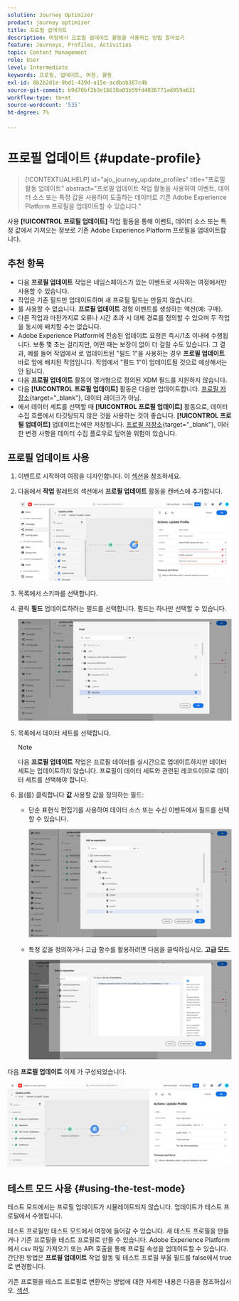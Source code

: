 ```yaml
---
solution: Journey Optimizer
product: journey optimizer
title: 프로필 업데이트
description: 여정에서 프로필 업데이트 활동을 사용하는 방법 알아보기
feature: Journeys, Profiles, Activities
topic: Content Management
role: User
level: Intermediate
keywords: 프로필, 업데이트, 여정, 활동
exl-id: 8b2b2d1e-9bd1-439d-a15e-acdbab387c4b
source-git-commit: b9d70bf2b3e16638a03b59fd4036771ad959a631
workflow-type: tm+mt
source-wordcount: '535'
ht-degree: 7%

---
```


# 프로필 업데이트 {#update-profile}

>[!CONTEXTUALHELP]
>id="ajo_journey_update_profiles"
>title="프로필 활동 업데이트"
>abstract="프로필 업데이트 작업 활동을 사용하여 이벤트, 데이터 소스 또는 특정 값을 사용하여 도출하는 데이터로 기존 Adobe Experience Platform 프로필을 업데이트할 수 있습니다."

사용 **[!UICONTROL 프로필 업데이트]** 작업 활동을 통해 이벤트, 데이터 소스 또는 특정 값에서 가져오는 정보로 기존 Adobe Experience Platform 프로필을 업데이트합니다.

## 추천 항목

* 다음 **프로필 업데이트** 작업은 네임스페이스가 있는 이벤트로 시작하는 여정에서만 사용할 수 있습니다.
* 작업은 기존 필드만 업데이트하며 새 프로필 필드는 만들지 않습니다.
* 를 사용할 수 없습니다. **프로필 업데이트** 경험 이벤트를 생성하는 액션(예: 구매).
* 다른 작업과 마찬가지로 오류나 시간 초과 시 대체 경로를 정의할 수 있으며 두 작업을 동시에 배치할 수는 없습니다.
* Adobe Experience Platform에 전송된 업데이트 요청은 즉시/1초 이내에 수행됩니다. 보통 몇 초는 걸리지만, 어떤 때는 보장이 없이 더 걸릴 수도 있습니다. 그 결과, 예를 들어 작업에서 로 업데이트된 &quot;필드 1&quot;을 사용하는 경우 **프로필 업데이트** 바로 앞에 배치된 작업입니다. 작업에서 &quot;필드 1&quot;이 업데이트될 것으로 예상해서는 안 됩니다.
* 다음 **프로필 업데이트** 활동이 열거형으로 정의된 XDM 필드를 지원하지 않습니다.
* 다음 **[!UICONTROL 프로필 업데이트]** 활동은 다음만 업데이트합니다. [프로필 저장소](https://experienceleague.adobe.com/docs/experience-platform/profile/home.html#profile-data-store){target="_blank"}, 데이터 레이크가 아님.
* 에서 데이터 세트를 선택할 때 **[!UICONTROL 프로필 업데이트]** 활동으로, 데이터 수집 흐름에서 타깃팅되지 않은 것을 사용하는 것이 좋습니다. **[!UICONTROL 프로필 업데이트]** 업데이트는에만 저장됩니다. [프로필 저장소](https://experienceleague.adobe.com/docs/experience-platform/profile/home.html#profile-data-store){target="_blank"}, 이러한 변경 사항을 데이터 수집 플로우로 덮어쓸 위험이 있습니다.

## 프로필 업데이트 사용

1. 이벤트로 시작하여 여정을 디자인합니다. 이 [섹션](../building-journeys/journey.md)을 참조하세요.

1. 다음에서 **작업** 팔레트의 섹션에서 **프로필 업데이트** 활동을 캔버스에 추가합니다.

   ![](assets/profileupdate0.png)

1. 목록에서 스키마를 선택합니다.

1. 클릭 **필드** 업데이트하려는 필드를 선택합니다. 필드는 하나만 선택할 수 있습니다.

   ![](assets/profileupdate2.png)

1. 목록에서 데이터 세트를 선택합니다.

   >[!NOTE]
   >
   >다음 **프로필 업데이트** 작업은 프로필 데이터를 실시간으로 업데이트하지만 데이터 세트는 업데이트하지 않습니다. 프로필이 데이터 세트와 관련된 레코드이므로 데이터 세트를 선택해야 합니다.

1. 을(를) 클릭합니다 **값** 사용할 값을 정의하는 필드:

   * 단순 표현식 편집기를 사용하여 데이터 소스 또는 수신 이벤트에서 필드를 선택할 수 있습니다.

     ![](assets/profileupdate4.png)

   * 특정 값을 정의하거나 고급 함수를 활용하려면 다음을 클릭하십시오. **고급 모드**.

     ![](assets/profileupdate3.png)

다음 **프로필 업데이트** 이제 가 구성되었습니다.

![](assets/profileupdate1.png)


## 테스트 모드 사용 {#using-the-test-mode}

테스트 모드에서는 프로필 업데이트가 시뮬레이트되지 않습니다. 업데이트가 테스트 프로필에서 수행됩니다.

테스트 프로필만 테스트 모드에서 여정에 들어갈 수 있습니다. 새 테스트 프로필을 만들거나 기존 프로필을 테스트 프로필로 만들 수 있습니다. Adobe Experience Platform에서 csv 파일 가져오기 또는 API 호출을 통해 프로필 속성을 업데이트할 수 있습니다. 간단한 방법은 **프로필 업데이트** 작업 활동 및 테스트 프로필 부울 필드를 false에서 true로 변경합니다.

기존 프로필을 테스트 프로필로 변환하는 방법에 대한 자세한 내용은 다음을 참조하십시오. [섹션](../audience/creating-test-profiles.md#create-test-profiles-csv).
